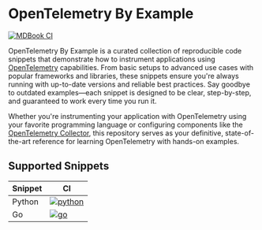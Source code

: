 # OpenTelemetry By Example

[![MDBook CI](https://github.com/emdneto/opentelemetry-by-example/actions/workflows/ci.yaml/badge.svg)](https://github.com/emdneto/opentelemetry-by-example/actions/workflows/ci.yaml)

OpenTelemetry By Example is a curated collection of reproducible code snippets that demonstrate how to instrument applications using [OpenTelemetry][opentelemetry] capabilities. From basic setups to advanced use cases with popular frameworks and libraries, these snippets ensure you're always running with up-to-date versions and reliable best practices. Say goodbye to outdated examples—each snippet is designed to be clear, step-by-step, and guaranteed to work every time you run it.

Whether you're instrumenting your application with OpenTelemetry using your favorite programming language or configuring components like the [OpenTelemetry Collector][collector], this repository serves as your definitive, state-of-the-art reference for learning OpenTelemetry with
hands-on examples.

## Supported Snippets

| Snippet    | CI |
| -------- | ------- |
| Python  | [![python]][python-ci] |
| Go  | [![go]][go-ci] |

[python]: https://github.com/emdneto/opentelemetry-by-example/actions/workflows/python.yml/badge.svg?branch=main
[python-ci]: https://github.com/emdneto/opentelemetry-by-example/actions/workflows/python.yml
[go]: https://github.com/emdneto/opentelemetry-by-example/actions/workflows/go.yml/badge.svg?branch=main
[go-ci]: https://github.com/emdneto/opentelemetry-by-example/actions/workflows/go.yml
[opentelemetry]: https://opentelemetry.io
[collector]: https://opentelemetry.io/docs/collector/
